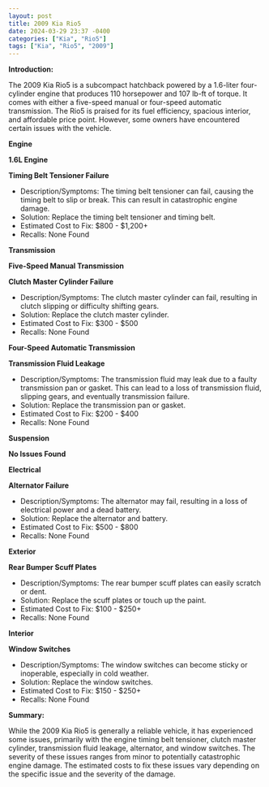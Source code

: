 ```yaml
---
layout: post
title: 2009 Kia Rio5
date: 2024-03-29 23:37 -0400
categories: ["Kia", "Rio5"]
tags: ["Kia", "Rio5", "2009"]
---
```

**Introduction:**

The 2009 Kia Rio5 is a subcompact hatchback powered by a 1.6-liter four-cylinder engine that produces 110 horsepower and 107 lb-ft of torque. It comes with either a five-speed manual or four-speed automatic transmission. The Rio5 is praised for its fuel efficiency, spacious interior, and affordable price point. However, some owners have encountered certain issues with the vehicle.

**Engine**

**1.6L Engine**

**Timing Belt Tensioner Failure**
* Description/Symptoms: The timing belt tensioner can fail, causing the timing belt to slip or break. This can result in catastrophic engine damage.
* Solution: Replace the timing belt tensioner and timing belt.
* Estimated Cost to Fix: $800 - $1,200+
* Recalls: None Found

**Transmission**

**Five-Speed Manual Transmission**

**Clutch Master Cylinder Failure**
* Description/Symptoms: The clutch master cylinder can fail, resulting in clutch slipping or difficulty shifting gears.
* Solution: Replace the clutch master cylinder.
* Estimated Cost to Fix: $300 - $500
* Recalls: None Found

**Four-Speed Automatic Transmission**

**Transmission Fluid Leakage**
* Description/Symptoms: The transmission fluid may leak due to a faulty transmission pan or gasket. This can lead to a loss of transmission fluid, slipping gears, and eventually transmission failure.
* Solution: Replace the transmission pan or gasket.
* Estimated Cost to Fix: $200 - $400
* Recalls: None Found

**Suspension**

**No Issues Found**

**Electrical**

**Alternator Failure**
* Description/Symptoms: The alternator may fail, resulting in a loss of electrical power and a dead battery.
* Solution: Replace the alternator and battery.
* Estimated Cost to Fix: $500 - $800
* Recalls: None Found

**Exterior**

**Rear Bumper Scuff Plates**
* Description/Symptoms: The rear bumper scuff plates can easily scratch or dent.
* Solution: Replace the scuff plates or touch up the paint.
* Estimated Cost to Fix: $100 - $250+
* Recalls: None Found

**Interior**

**Window Switches**
* Description/Symptoms: The window switches can become sticky or inoperable, especially in cold weather.
* Solution: Replace the window switches.
* Estimated Cost to Fix: $150 - $250+
* Recalls: None Found

**Summary:**

While the 2009 Kia Rio5 is generally a reliable vehicle, it has experienced some issues, primarily with the engine timing belt tensioner, clutch master cylinder, transmission fluid leakage, alternator, and window switches. The severity of these issues ranges from minor to potentially catastrophic engine damage. The estimated costs to fix these issues vary depending on the specific issue and the severity of the damage.
